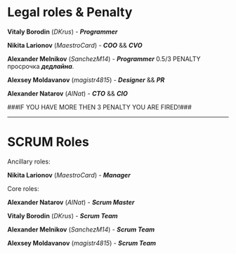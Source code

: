 Legal roles & Penalty
=====================

**Vitaly Borodin**  (*DKrus*) - ***Programmer***

**Nikita Larionov**  (*MaestroCard*) - ***COO*** && ***CVO***
 
**Alexander Melnikov**  (*SanchezM14*) - ***Programmer***   0.5/3 PENALTY просрочка ***дедлайна***.

**Alexsey Moldavanov**  (*magistr4815*) - ***Designer*** && ***PR***

**Alexander Natarov**  (*AlNat*) - ***CTO*** && ***CIO***

###IF YOU HAVE MORE THEN 3 PENALTY YOU ARE FIRED!###

---------------------------------------------------------------------------------------------------------------

SCRUM Roles
===========

Ancillary roles:

**Nikita Larionov**  (*MaestroCard*) - ***Manager***
 
Core roles:

**Alexander Natarov**  (*AlNat*) - ***Scrum Master***

**Vitaly Borodin**  (*DKrus*) - ***Scrum Team***

**Alexander Melnikov**  (*SanchezM14*) - ***Scrum Team***

**Alexsey Moldavanov**  (*magistr4815*) - ***Scrum Team***
